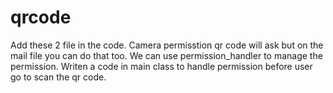 # qrcode
Add these 2 file in the code.
Camera permisstion qr code will ask 
but on the mail file you can do that too.
We can use permission_handler to manage the permission.
Writen a code in main class to handle permission before user go to scan the qr code.

